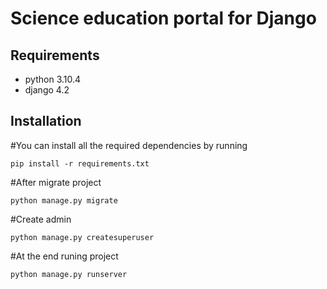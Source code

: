<h1>Science education portal for Django</h1>
<h2>Requirements</h2>
<ul dir="auto">
  <li>python 3.10.4</li>
  <li>django 4.2</li>
</ul>
<h2>Installation</h2>
#You can install all the required dependencies by running
<pre>
<code>pip install -r requirements.txt</code>
</pre>
#After migrate project 
<pre>
<code>python manage.py migrate</code>
</pre>
#Create admin
<pre>
<code>python manage.py createsuperuser</code>
</pre>
#At the end runing project
<pre>
<code>python manage.py runserver</code>
</pre>


